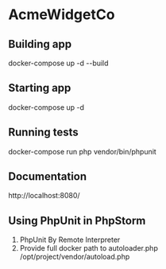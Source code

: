 # AcmeWidgetCo

## Building app
docker-compose up -d --build

## Starting app
docker-compose up -d

## Running tests
docker-compose run php vendor/bin/phpunit

## Documentation
http://localhost:8080/

## Using PhpUnit in PhpStorm
1. PhpUnit By Remote Interpreter
2. Provide full docker path to autoloader.php /opt/project/vendor/autoload.php
